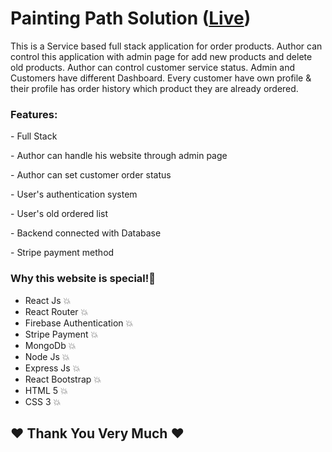 <h1>Painting Path Solution (<a href="" target="_blank" >Live</a>)</h1>
<p>This is a Service based full stack application for order products. Author can control this application with admin page for add new products and delete old products. Author can control customer service status. Admin and Customers have different Dashboard. Every customer have own profile & their profile has order history which product they are already ordered.</p>

<h3>Features:</h3>
<p>     - Full Stack</p>
<p>     - Author can handle his website through admin page</p>
<p>     - Author can set customer order status</p>
<p>     - User's authentication system</p>
<p>     - User's old ordered list</p>
<p>     - Backend connected with Database</p>
<p>     - Stripe payment method</p>

<h3>Why this website is <span>special!</span>💯</h3>
<ul>
    <li>React Js 💥</li>
    <li>React Router 💥</li>
    <li>Firebase Authentication 💥</li>
    <li>Stripe Payment 💥</li>
    <li>MongoDb 💥</li>
    <li>Node Js 💥</li>
    <li>Express Js 💥</li>
    <li>React Bootstrap 💥</li>
    <li>HTML 5 💥</li>
    <li>CSS 3 💥</li>
</ul>

<h2>❤️ Thank You Very Much ❤️</h2>